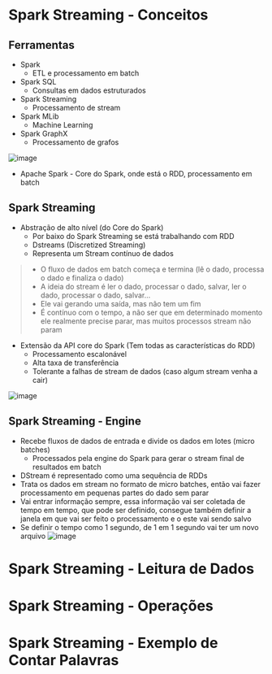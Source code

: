 # Spark Streaming - Conceitos
## Ferramentas
- Spark
  - ETL e processamento em batch
- Spark SQL
  - Consultas em dados estruturados
- Spark Streaming
  - Processamento de stream
- Spark MLib
  - Machine Learning
- Spark GraphX
  - Processamento de grafos
 
![image](https://github.com/Marinaafc/anotacoes-estudo/assets/107056644/29a9023b-41b8-4a2d-9da8-161deea2fbcf)
- Apache Spark - Core do Spark, onde está o RDD, processamento em batch

## Spark Streaming
- Abstração de alto nível (do Core do Spark)
  - Por baixo do Spark Streaming se está trabalhando com RDD
  - Dstreams (Discretized Streaming)
  - Representa um Stream contínuo de dados
> - O fluxo de dados em batch começa e termina (lê o dado, processa o dado e finaliza o dado)
> - A ideia do stream é ler o dado, processar o dado, salvar, ler o dado, processar o dado, salvar...
>  - Ele vai gerando uma saída, mas não tem um fim
>  - É contínuo com o tempo, a não ser que em determinado momento ele realmente precise parar, mas muitos processos stream não param
- Extensão da API core do Spark (Tem todas as características do RDD)
  - Processamento escalonável
  - Alta taxa de transferência
  - Tolerante a falhas de stream de dados (caso algum stream venha a cair)
 
![image](https://github.com/Marinaafc/anotacoes-estudo/assets/107056644/046c56f6-6ec0-4652-894e-c24a946efbd2)
## Spark Streaming - Engine
- Recebe fluxos de dados de entrada e divide os dados em lotes (micro batches)
  - Processados pela engine do Spark para gerar o stream final de resultados em batch
- DStream é representado como uma sequência de RDDs
- Trata os dados em stream no formato de micro batches, então vai fazer processamento em pequenas partes do dado sem parar
- Vai entrar informação sempre, essa informação vai ser coletada de tempo em tempo, que pode ser definido, consegue também definir a janela em que vai ser feito o processamento e o este vai sendo salvo
- Se definir o tempo como 1 segundo, de 1 em 1 segundo vai ter um novo arquivo
![image](https://github.com/Marinaafc/anotacoes-estudo/assets/107056644/e1400723-162a-401e-9363-cc3f39531d4d)

# Spark Streaming - Leitura de Dados

# Spark Streaming - Operações

# Spark Streaming - Exemplo de Contar Palavras
